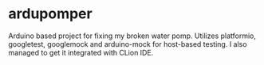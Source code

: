 # ardupomper
Arduino based project for fixing my broken water pomp. Utilizes platformio, googletest, googlemock and arduino-mock for host-based testing. I also managed to get it integrated with CLion IDE.
